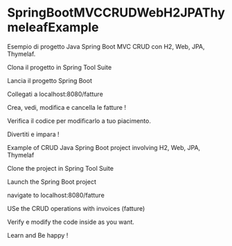 # SpringBootMVCCRUDWebH2JPAThymeleafExample
Esempio di progetto Java Spring Boot MVC CRUD  con H2, Web, JPA, Thymelaf.  

Clona il progetto in Spring Tool Suite

Lancia il progetto Spring Boot

Collegati a localhost:8080/fatture

Crea, vedi, modifica e cancella le fatture !

Verifica il codice per modificarlo a tuo piacimento. 

Divertiti e impara !




Example of CRUD Java Spring Boot project involving H2, Web, JPA, Thymelaf

Clone the project in Spring Tool Suite

Launch the Spring Boot project 

navigate to localhost:8080/fatture

USe the CRUD operations with invoices (fatture)

Verify e modify the code inside as you want. 


Learn and Be happy !
